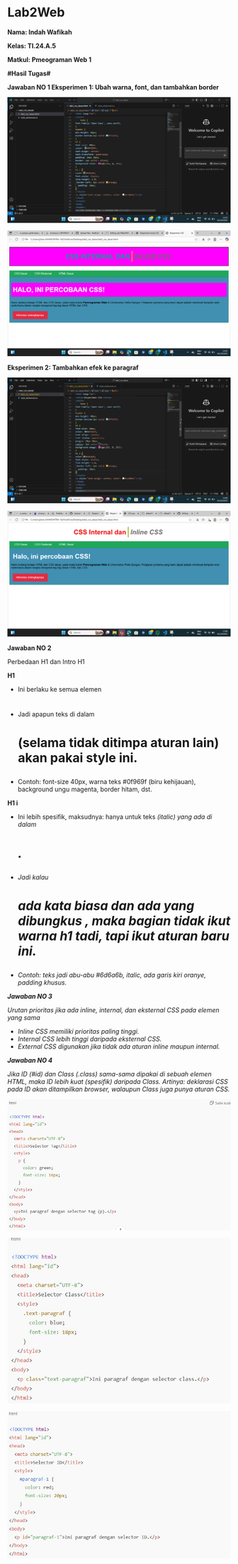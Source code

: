 # Lab2Web
**Nama: Indah Wafikah**

**Kelas: TI.24.A.5**

**Matkul: Pmeograman Web 1**

**#Hasil Tugas#**

**Jawaban NO 1 Eksperimen 1: Ubah warna, font, dan tambahkan border**

![Codingan Pertama](https://github.com/Indahwakifa/Lab2Web/blob/c24c61f5a497a6227bcb44c3c2be998eaf9ebae5/Cuplikan%20layar%202025-10-01%20142245.png) 

![Codingan Pertama](https://github.com/Indahwakifa/Lab2Web/blob/83dcedbdf7e577f35b5ff84afeba89c09485f543/Cuplikan%20layar%202025-10-01%20142208.png) 

**Eksperimen 2: Tambahkan efek ke paragraf**

![Codingan Kedua](https://github.com/Indahwakifa/Lab2Web/blob/0cac304405705d66b074040b0256df302e48c298/Cuplikan%20layar%202025-10-01%20143104.png)

![codingan kedua](https://github.com/Indahwakifa/Lab2Web/blob/64a1c632814955bc9020b72fccd0e77d513e8a93/Cuplikan%20layar%202025-10-01%20170913.png)

**Jawaban NO 2**

Perbedaan H1 dan Intro H1

**H1**

- Ini berlaku ke semua elemen <h1>

- Jadi apapun teks di dalam <h1> (selama tidak ditimpa aturan lain) akan pakai style ini.
  
- Contoh: font-size 40px, warna teks #0f969f (biru kehijauan), background ungu magenta, border hitam, dst.
  
**H1 i**

- Ini lebih spesifik, maksudnya: hanya untuk teks <i> (italic) yang ada di dalam <h1>.
  
- Jadi kalau <h1> ada kata biasa dan ada yang dibungkus <i>, maka bagian <i> tidak ikut warna h1 tadi, tapi ikut aturan baru ini.
  
- Contoh: teks <i> jadi abu-abu #6d6a6b, italic, ada garis kiri oranye, padding khusus.

**Jawaban NO 3**

Urutan prioritas jika ada inline, internal, dan eksternal CSS pada elemen yang sama
- Inline CSS memiliki prioritas paling tinggi.
- Internal CSS lebih tinggi daripada eksternal CSS.
- External CSS digunakan jika tidak ada aturan inline maupun internal.

**Jawaban NO 4**

Jika ID (#id) dan Class (.class) sama-sama dipakai di sebuah elemen HTML, maka ID lebih kuat (spesifik) daripada Class.
Artinya: deklarasi CSS pada ID akan ditampilkan browser, walaupun Class juga punya aturan CSS.

![contohnya](https://github.com/Indahwakifa/Lab2Web/blob/3ec65d04551644f06eac408df5b831b6dca4b26e/1.jpg)

![contohnya](https://github.com/Indahwakifa/Lab2Web/blob/e36415065ed34bbbb6fa311f03276bc3b5375696/2.jpg)

![contohnya](https://github.com/Indahwakifa/Lab2Web/blob/039614b6ee65f974c513cce6e9054e6c3868c949/3.jpg)


